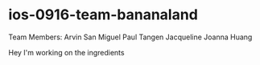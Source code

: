 # ios-0916-team-bananaland

Team Members:
Arvin San Miguel
Paul Tangen
Jacqueline
Joanna Huang


Hey I'm working on the ingredients
